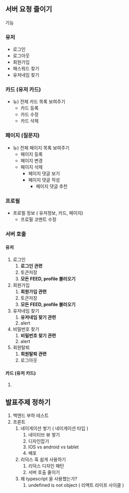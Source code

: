 ## 서버 요청 줄이기

기능

### 유저

- 로그인
- 로그아웃
- 회원가입
- 패스워드 찾기
- 유저네임 찾기

### 카드 (유저 카드) 

- 뉴) 전체 카드 목록 보여주기
  - 카드 등록
  - 카드 수정
  - 카드 삭제

### 페이지 (질문지)

- 뉴) 전체 페이지 목록 보여주기
  - 페이지 등록
  - 페이지 변경
  - 페이지  삭제
    - 페이지 댓글 보기
    - 페이지 댓글 작성
      - 페이지 댓글 추천

### 프로필

- 프로필 정보 ( 유저정보, 카드, 페이지)
  - 프로필 코멘트 수정

### 서버 호출

#### 유저

1. 로그인
   1. **로그인 관련**
   2. 토큰저장
   3. **모든 FEED, profile 불러오기**
2. 회원가입
   1. **회원가입 관련**
   2. 토큰저장
   3. **모든 FEED, profile 불러오기**
3. 유저네임 찾기
   1. **유저네임 찾기 관련**
   2. alert
4. 비밀번호 찾기
   1. **비밀번호 찾기 관련**
   2. alert
5. 회원탈퇴
   1. **회원탈퇴 관련**
   2. 로그아웃

#### 카드 (유저 카드)

1. 















## 발표주제 정하기

1. 백엔드 부하 테스트
2. 프론트
   1. 네이게이션 쌓기 ( 네이게이션 타입 )
      1. 네이티브 뷰 쌓기
      2. 디자인잡기
      3. IOS vs android vs tablet
      4. 배포
   2. 리덕스 훅 쉽게 사용하기
      1. 리덕스 디자인 패턴
      2. 서버 호출 줄이기
   3. 왜 typescript 을 사용했는가?
      1. undefined is not object ( 리액트 라이프 사이클 )